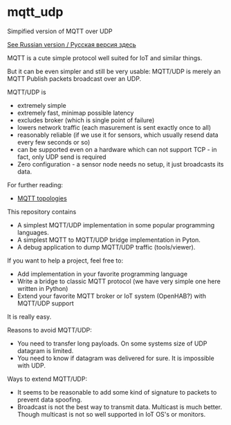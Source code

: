 # mqtt_udp
Simpified version of MQTT over UDP

[See Russian version / Русская версия здесь](./README.ru.md)

MQTT is a cute simple protocol well suited for IoT and similar things.

But it can be even simpler and still be very usable: MQTT/UDP is
merely an MQTT Publish packets broadcast over an UDP.

MQTT/UDP is 

* extremely simple
* extremely fast, minimap possible latency
* excludes broker (which is single point of failure)
* lowers network traffic (each masurement is sent exactly once to all) 
* reasonably reliable (if we use it for sensors, which usually resend data every few seconds or so)
* can be supported even on a hardware which can not support TCP - in fact, only UDP send is required
* Zero configuration - a sensor node needs no setup, it just broadcasts its data.

For further reading:

* [MQTT topologies](./dox/Topologies.md)

This repository contains

* A simplest MQTT/UDP implementation in some popular programming languages.
* A simplest MQTT to MQTT/UDP bridge implementation in Pyton.
* A debug application to dump MQTT/UDP traffic (tools/viewer).

If you want to help a project, feel free to:

* Add implementation in your favorite programming language
* Write a bridge to classic MQTT protocol (we have very simple one here written in Python)
* Extend your favorite MQTT broker or IoT system (OpenHAB?) with MQTT/UDP support

It is really easy.

Reasons to avoid MQTT/UDP:

* You need to transfer long payloads. On some systems size of UDP datagram is limited.
* You need to know if datagram was delivered for sure. It is impossible with UDP.

Ways to extend MQTT/UDP:

* It seems to be reasonable to add some kind of signature to packets to prevent data spoofing. 
* Broadcast is not the best way to transmit data. Multicast is much better. Though multicast is not so well supported in IoT OS's or monitors.

